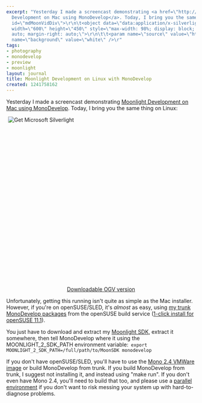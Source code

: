 ```yaml
---
excerpt: "Yesterday I made a screencast demonstrating <a href=\"http://mjhutchinson.com/journal/2009/05/07/moonlight_development_mac_using_monodevelop\">Moonlight
  Development on Mac using MonoDevelop</a>. Today, I bring you the same thing on Linux:\r\n<div
  id=\"mdMoonVidDiv\">\r\n\t<object data=\"data:application/x-silverlight-2,\" type=\"application/x-silverlight-2\"
  width=\"600\" height=\"450\" style=\"max-width: 98%; display: block; margin-left:
  auto; margin-right: auto;\">\r\n\t\t<param name=\"source\" value=\"http://mjhutchinson.com/files/screencasts/SL2VideoPlayerM.xap\"/>\r\n\t\t<param
  name=\"background\" value=\"white\" />\r"
tags:
- photography
- monodevelop
- preview
- moonlight
layout: journal
title: Moonlight Development on Linux with MonoDevelop
created: 1241758162
---
```

Yesterday I made a screencast demonstrating <a href="http://mjhutchinson.com/journal/2009/05/07/moonlight_development_mac_using_monodevelop">Moonlight Development on Mac using MonoDevelop</a>. Today, I bring you the same thing on Linux:
<div id="mdMoonVidDiv">
	<object data="data:application/x-silverlight-2," type="application/x-silverlight-2" width="600" height="450" style="max-width: 98%; display: block; margin-left: auto; margin-right: auto;">
		<param name="source" value="http://mjhutchinson.com/files/screencasts/SL2VideoPlayerM.xap"/>
		<param name="background" value="white" />
		<param name="enableHtmlAccess" value="True" />
		<param name="initParams" value="m=http://silverlight.services.live.com/99206/Moonlight%20Development%20on%20Linux%20with%20MonoDevelop/video.wmv,thumbnail=http://mjhutchinson.com/files/screencasts/MDMoonDemo.png" />
               <param name="minruntimeversion" value="2.0.31005.0" />
		<a href="http://go.microsoft.com/fwlink/?LinkId=124807" style="text-decoration: none;">
 			<img src="http://go.microsoft.com/fwlink/?LinkId=108181" alt="Get Microsoft Silverlight" style="border-style: none"/>
		</a>
	</object>
</div>
<a href="http://www.go-mono.com/media/MDMoonDemo.ogv" style="display:block;width:100%;text-align:center">Downloadable OGV version</a>

Unfortunately, getting this running isn't quite as simple as the Mac installer. However, if you're on openSUSE/SLED, it's <em>almost</em> as easy, using <a href="http://download.opensuse.org/repositories/home:/MJHutchinson/">my trunk MonoDevelop packages</a> from the openSUSE build service (<a href="http://software.opensuse.org/ymp/home:MJHutchinson/openSUSE_11.1/monodevelop.ymp">1-click install for openSUSE 11.1</a>).

You just have to download and extract my <a href="http://mjhutchinson.com/files/temp/MoonSDK-Preview-2009-05-05.zip">Moonlight SDK</a>, extract it somewhere, then tell MonoDevelop where it using the MOONLIGHT_2_SDK_PATH environment variable:<code lang="bash">
export MOONLIGHT_2_SDK_PATH=/full/path/to/MoonSDK
monodevelop
</code>


If you don't have openSUSE/SLED, you'll have to use the <a href="http://www.go-mono.com/mono-downloads/download.html">Mono 2.4 VMWare image</a> or build MonoDevelop from trunk. If you build MonoDevelop from trunk, I suggest not installing it, and instead using "make run". If you don't even have Mono 2.4, you'll need to build that too, and please use a <a href="http://www.mono-project.com/Parallel_Mono_Environments">parallel environment</a> if you don't want to risk messing your system up with hard-to-diagnose problems.

